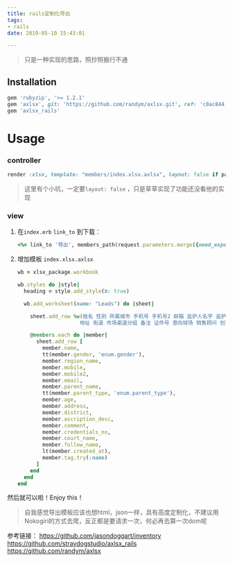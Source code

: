 ```yaml
---
title: rails定制化导出
tags:
- rails
date: 2019-05-10 15:43:01

---
```


> 只是一种实现的思路，照抄照搬行不通

## Installation

```ruby
gem 'rubyzip', '>= 1.2.1'
gem 'axlsx', git: 'https://github.com/randym/axlsx.git', ref: 'c8ac844'
gem 'axlsx_rails'
```

# Usage

### controller

```ruby
render :xlsx, template: "members/index.xlsx.axlsx", layout: false if params[:need_export]
```

> 这里有个小坑，一定要`layout: false` ，只是草草实现了功能还没看他的实现

### view

1. 在`index.erb`  `link_to` 到下载：

   ```ruby
   <%= link_to '导出', members_path(request.parameters.merge({need_export: true})), class: 'btn btn-info' %>
   ```

2. 增加模板 `index.xlsx.axlsx`

   ```ruby
   wb = xlsx_package.workbook

   wb.styles do |style|
     heading = style.add_style(b: true)

     wb.add_worksheet(name: "Leads") do |sheet|

       sheet.add_row %w(姓名 性别 所属城市 手机号 手机号2 邮箱 监护人名字 监护人关系 年龄
                       地址 街道 市场渠道分组 备注 证件号 意向球场 销售顾问 创建时间 学员状态), style: heading

       @members.each do |member|
         sheet.add_row [
           member.name,
           tt(member.gender, 'enum.gender'),
           member.region_name,
           member.mobile,
           member.mobile2,
           member.email,
           member.parent_name,
           tt(member.parent_type, 'enum.parent_type'),
           member.age,
           member.address,
           member.district,
           member.ascription_desc,
           member.comment,
           member.credentials_no,
           member.court_name,
           member.follow_name,
           lt(member.created_at),
           member.tag.try(:name)
         ]
       end
     end
   end

   ```



然后就可以啦！Enjoy this！

> 自我感觉导出模板应该也想html，json一样，具有高度定制化，不建议用Nokogiri的方式去爬，反正都是要请求一次，何必再去算一次dom呢

参考链接：
<https://github.com/jasondoggart/inventory>
<https://github.com/straydogstudio/axlsx_rails>
<https://github.com/randym/axlsx>
